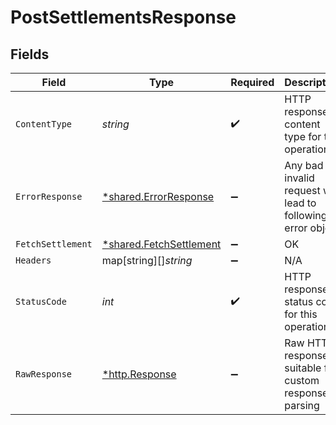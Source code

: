 # PostSettlementsResponse


## Fields

| Field                                                             | Type                                                              | Required                                                          | Description                                                       |
| ----------------------------------------------------------------- | ----------------------------------------------------------------- | ----------------------------------------------------------------- | ----------------------------------------------------------------- |
| `ContentType`                                                     | *string*                                                          | :heavy_check_mark:                                                | HTTP response content type for this operation                     |
| `ErrorResponse`                                                   | [*shared.ErrorResponse](../../models/shared/errorresponse.md)     | :heavy_minus_sign:                                                | Any bad or invalid request will lead to following error object    |
| `FetchSettlement`                                                 | [*shared.FetchSettlement](../../models/shared/fetchsettlement.md) | :heavy_minus_sign:                                                | OK                                                                |
| `Headers`                                                         | map[string][]*string*                                             | :heavy_minus_sign:                                                | N/A                                                               |
| `StatusCode`                                                      | *int*                                                             | :heavy_check_mark:                                                | HTTP response status code for this operation                      |
| `RawResponse`                                                     | [*http.Response](https://pkg.go.dev/net/http#Response)            | :heavy_minus_sign:                                                | Raw HTTP response; suitable for custom response parsing           |